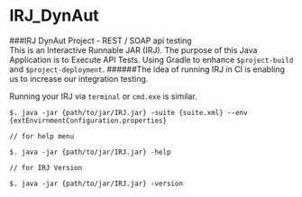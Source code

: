 # IRJ_DynAut

###IRJ DynAut Project - REST / SOAP api testing   
This is an Interactive Runnable JAR (IRJ).
The purpose of this Java Application is to Execute API Tests.
Using Gradle to enhance `$project-build` and `$project-deployment`.
######The idea of running IRJ in CI is enabling us to increase our integration testing.

Running your IRJ via `terminal` or `cmd.exe` is similar.

    
    $. java -jar {path/to/jar/IRJ.jar} -suite {suite.xml} --env {extEnvirnmentConfiguration.properties}
     
    // for help menu
    
    $. java -jar {path/to/jar/IRJ.jar} -help
    
    // for IRJ Version
        
    $. java -jar {path/to/jar/IRJ.jar} -version
    

